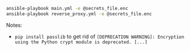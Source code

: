 ```sh
ansible-playbook main.yml -e @secrets_file.enc
ansible-playbook reverse_proxy.yml -e @secrets_file.enc
```

Notes:
- `pip install passlib` to get rid of `[DEPRECATION WARNING]: Encryption using the Python crypt module is deprecated. [...]`